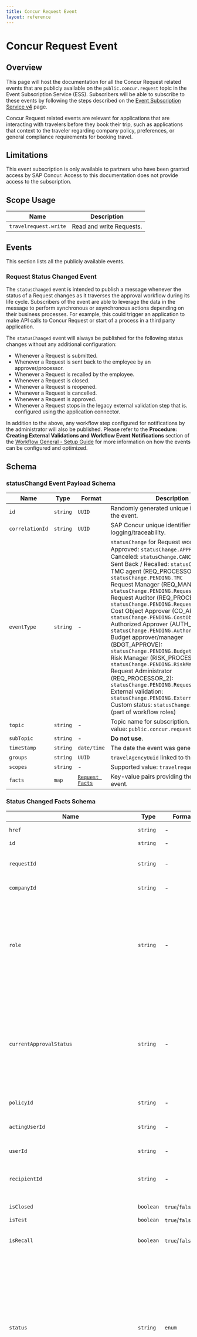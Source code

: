 ```yaml
---
title: Concur Request Event
layout: reference
---
```


# Concur Request Event

## <a name="overview"></a>Overview

This page will host the documentation for all the Concur Request related events that are publicly available on the `public.concur.request` topic in the Event Subscription Service (ESS). Subscribers will be able to subscribe to these events by following the steps described on the [Event Subscription Service v4](/api-reference/ess/v4.event-subscription.html) page.

Concur Request related events are relevant for applications that are interacting with travelers before they book their trip, such as applications that context to the traveler regarding company policy, preferences, or general compliance requirements for booking travel.

## <a name="limitations"></a>Limitations

This event subscription is only available to partners who have been granted access by SAP Concur. Access to this documentation does not provide access to the subscription.

## <a name="scope-usage"></a>Scope Usage

|Name|Description|
|---|---|
|`travelrequest.write`|Read and write Requests.|

## <a name="events"></a>Events

This section lists all the publicly available events.

### <a name="status-changed-event"></a>Request Status Changed Event

The `statusChanged` event is intended to publish a message whenever the status of a Request changes as it traverses the approval workflow during its life cycle. Subscribers of the event are able to leverage the data in the message to perform synchronous or asynchronous actions depending on their business processes. For example, this could trigger an application to make API calls to Concur Request or start of a process in a third party application.

The `statusChanged` event will always be published for the following status changes without any additional configuration:

* Whenever a Request is submitted.
* Whenever a Request is sent back to the employee by an approver/processor.
* Whenever a Request is recalled by the employee.
* Whenever a Request is closed.
* Whenever a Request is reopened.
* Whenever a Request is cancelled.
* Whenever a Request is approved.
* Whenever a Request stops in the legacy external validation step that is. configured using the application connector.

In addition to the above, any workflow step configured for notifications by the administrator will also be published. Please refer to the **Procedure: Creating External Validations and Workflow Event Notifications** section of the [Workflow General - Setup Guide](https://www.concurtraining.com/customers/tech_pubs/Docs/_Current/SG_Req/Req_SG_Workflows.pdf) for more information on how the events can be configured and optimized.

## <a name="schema"></a>Schema

### <a name="status-changed-event-payload-schema"></a>statusChangd Event Payload Schema

|Name|Type|Format|Description|
|---|---|---|---|
|`id`|`string`|`UUID`|Randomly generated unique identifier of this the event.|
|`correlationId`|`string`|`UUID`|SAP Concur unique identifier used for logging/traceability.|
|`eventType`|`string`|-|`statusChange` for Request workflow updates. <br> Approved: `statusChange.APPROVED` <br> Canceled: `statusChange.CANCELED` <br> Sent Back / Recalled: `statusChange.SENTBACK` <br> TMC agent (REQ_PROCESSOR1): `statusChange.PENDING.TMC` <br> Request Manager (REQ_MANAGER): `statusChange.PENDING.RequestManager` <br> Request Auditor (REQ_PROCESSOR3): `statusChange.PENDING.RequestAuditor` <br> Cost Object Approver (CO_APPROVE): `statusChange.PENDING.CostObjectApprover` <br> Authorized Approver (AUTH_APPROVE): `statusChange.PENDING.AuthorizedApprover` <br> Budget approver/manager (BDGT_APPROVE): `statusChange.PENDING.BudgetManager` <br> Risk Manager (RISK_PROCESSOR): `statusChange.PENDING.RiskManager` <br> Request Administrator (REQ_PROCESSOR_2): `statusChange.PENDING.RequestAdministrator` <br> External validation: `statusChange.PENDING.ExternalValidation` <br> Custom status: `statusChange.PENDING`.`role` (part of workflow roles)|
|`topic`|`string`|-|Topic name for subscription. Supported value: `public.concur.request`|
|`subTopic`|`string`|-|**Do not use**.|
|`timeStamp`|`string`|`date/time`|The date the event was generated in UTC.|
|`groups`|`string`|`UUID`|`travelAgencyUuid` linked to the Request.|
|`scopes`|`string`|-|Supported value: `travelrequest.write`|
|`facts`|`map`|[`Request Facts`](#status-changed-event-payload-facts-schema)|Key-value pairs providing the content of the event.|

### <a name="status-changed-event-payload-facts-schema"></a>Status Changed Facts Schema

|Name|Type|Format|Description|
|---|---|---|---|
|`href`|`string`|-|Hyperlink to the v4 API resource for this Request (based on datacenter).|
|`id`|`string`|-|Unique identifier of the Request.|
|`requestId`|`string`|-|Public key of the Request (unique per customer). This  corresponds to the short ID of the Request (alphanumeric).|
|`companyId`|`string`|-|Unique identifier of the company of the traveler, from the profile service.|
|`role`|`string`|-|TMC agent: `TMC` <br>Request Manager: `RequestManager` <br>Request Auditor: `RequestAuditor` <br>Cost Object Approver (COA): `CostObjectApprover` <br>Authorized Approver: `AuthorizedApprover` <br>Budget approver/manager: `BudgetManager` <br>Risk Manager: `RiskManager` <br>Request Administrator: `RequestAdministrator` <br>External validation: `ExternalValidation`|
|`currentApprovalStatus`|`string`|-|Pending TMC agent: `numerical` (example 002003) <br>Pending Request Manager: `Q_PEND` <br>Pending Request Auditor: `Q_PEND` <br>Pending Cost Object Approver: `Q_PECO` <br>Pending Authorized Approver: `Q_PEND` <br>Pending Budget approver/manager: `Q_PBDG` <br>Pending Risk Manager: `Q_PEND` <br>Pending Request Administrator: `Q_PEND` <br>Pending External validation: `Q_EXTV` <br>Pending Custom step: `numerical`|
|`policyId`|`string`|-|Unique identifier of the policy that applies to the Request.|
|`actingUserId`|`string`|-|Unique identifier of the user performing the action. This is not displayed if the action is performed by the Request owner.|
|`userId`|`string`|-|Unique identifier of the owner of the Request.|
|`recipientId`|`string`|-|Unique identifier of the user to whom the Request is pending approval. This is not displayed if the Request is, for example, approved or pending a generic step such as TMC step.|
|`isClosed`|`boolean`|`true`/`false`|If `true`, the Request is at the CLOSED status.|
|`isTest`|`boolean`|`true`/`false`|If `true`, the user is a test user.|
|`isRecall`|`boolean`|`true`/`false`|Is `true` only if the Request is at the SENDBACK status related to a recalled action from the traveler/delegate.|
|`status`|`string`|`enum`|Approved: `APPROVED` <br>Canceled: `CANCELED` <br>Sent Back / Recalled: `SENTBACK` <br>Pending TMC agent: `PendingTMCApproval` <br>Pending Request Manager: `PendingRequestManagerApproval` <br>Request Auditor: `PendingRequestAuditorApproval` <br>Pending Cost Object Approver: `PendingCostObjectApproverApproval` <br>Pending Authorized Approver: `PendingAuthorizedApproverApproval` <br>Pending Budget approver/manager: `PendingBudgetManagerApproval` <br>Pending Risk Manager: `PendingRiskManagerApproval` <br>Pending Request Administrator: `PendingRequestAdministratorApproval` <br>Pending External validation: `PendingExternalValidation`|
|`stepCode`|`String`|`enum`|Code provided by the admin that the client can use to differentiate between the steps. <br>Request Submit: if the target step (the next workflow step that the request stops at) is not configured for notifications, then step code will be `NULL`. <br>Request Send Back or Request Recall - `SENDBACK` <br>Legacy External validation post submit - `EXTVAL` <br>Legacy External validation pre-extract - `EXTVAL` <br>All other cases code step code as configured by admin in workflow configuration will be populated.|
|`entityId`|`String`|`alphanumeric`|Unique Identifier of the Concur Entity. A valid EntityID pattern is [pdt][a-zA-Z0-9] {5,31}. It starts with p - production / d - demo/ t- test. It consists of a-zA-Z0-9 with length at least 5 but no more than 31 characters.|
|`startingStep`| `Object` |-| **Required** Object containing the information of the workflow step(s) the Request is entering into. The field will be present only for events which introduce a new approver.|
|`startingStep.roleCode`| `String` | `String` | **Required** Approver's role code for the workflow step which the Request is entering into.|
|`startingStep.stepInstances`| `Array`  |-| **Required** List of step instances which the Request is entering into.|
|`startingStep.stepInstances.id`| `String`   |-| **Required** Unique identifier of the workflow process step instance which the Request is entering into.|
|`startingStep.stepInstances.assignedUserId`| `UUID`| RFC 4122| **Required** Unique identifier of the User assigned to approve the step which the Request is entering into.|
## <a name="sample-events"></a>Sample Events

---
Request entering manager approval step
```json
{
  "id":"c19290aa-6eba-4f22-9736-ffc9ddfa8e7b",
  "correlationId":"800832c2-9467-4bb8-9c5b-3977d12975e7",
  "eventType":"statusChange.PENDING.RequestManager",
  "topic":"public.concur.request",
  "timeStamp":"2019-01-04T14:06:07.117Z",
  "data":null,
  "subtopic":null,
  "facts":{
    "companyId":"cef1dee9-c4d9-4bd0-9237-01a3978bfda4",
    "isClosed":"false",
    "isTest":"false",
    "isRecall":"false",
    "recipientId":"55b671dd-ee55-4817-a228-90f5077ec61c",
    "requestId":"LLU9",
    "actingUserId":"ee4a3a2a-2f7a-482c-abd6-82435c9b20c4",
    "id":"61BA94410046F747910760EA925A7CE6",
    "href":"https://emea.api.concursolutions.com/travelrequest/v4/requests/61BA94410046F747910760EA925A7CE6",
    "userId":"6136f053-0cfc-49a4-80d2-e20383c27215",
    "entityId":"p006zecvr9",
    "policyId":"F4C8BD31CA9D4D6292795BE687EB9B2A",
    "status":"PendingRequestManagerApproval",
    "role":"RequestManager",
    "currentApprovalStatus":"Q_PEND",
    "stepCode":"PENDMGRA",
    "startingStep": {
      "roleCode":"REQ_MANAGER",
      "stepInstances": [
        {
          "id":"119A78BE1AF51B4580F2E29C5D7DA1D6",
          "assignedUserId":"55b671dd-ee55-4817-a228-90f5077ec61c"
        }
      ]
    }
  }
}
```
---
Request fully approved
```json
{
  "id":"87087aa8-6729-4d8a-804c-85294ab038fc",
  "correlationId":"5ee7f56c-95f8-4bec-8cc4-536161411c74",
  "eventType":"statusChange.APPROVED",
  "topic":"public.concur.request",
  "timeStamp":"2019-01-04T14:06:07.934Z",
  "data":null,
  "subtopic":null,
  "facts":{
    "companyId":"39d88963-dd68-4be2-9a2d-b5843e6247bd",
    "isClosed":"false",
    "isTest":"false",
    "isRecall":"false",
    "requestId":"CN4T",
    "actingUserId":"55b671dd-ee55-4817-a228-90f5077ec61c",
    "id":"E1D6A41596D5B04F87F991E66CFBD3F9",
    "href":"https://emea.api.concursolutions.com/travelrequest/v4/requests/E1D6A41596D5B04F87F991E66CFBD3F9",
    "userId":"6136f053-0cfc-49a4-80d2-e20383c27215",
    "entityId":"p006zecvr9",
    "policyId":"F4C8BD31CA9D4D6292795BE687EB9B2A",
    "status":"APPROVED",
    "role":"",
    "currentApprovalStatus":"",
    "stepCode":"REQAPPR"
  }
}
```
---
Request entering TMC step
```json
{
  "id":"5880f720-c615-46bc-82cf-dda4e17801eb",
  "correlationId":"6ca7794c-bd91-44ae-86ac-d0f59e1f38c7",
  "eventType":"statusChange.PENDING.TMC",
  "topic":"public.concur.request",
  "timeStamp":"2019-02-28T12:26:58.049Z",
  "data":null,
  "subtopic":null,
  "facts":{
    "companyId":"39d88963-dd68-4be2-9a2d-b5843e6247bd",
    "isClosed":"false",
    "isTest":"false",
    "isRecall":"false",
    "requestId":"3334",
    "actingUserId":"6136f053-0cfc-49a4-80d2-e20383c27215",
    "id":"E3DB373BA8A52341AFCA01860B4FC9B6",
    "href":"https://emea.api.concursolutions.com/travelrequest/v4/requests/E3DB373BA8A52341AFCA01860B4FC9B6",
    "userId":"6136f053-0cfc-49a4-80d2-e20383c27215",
    "entityId":"p006zecvr9",
    "policyId":"F4C8BD31CA9D4D6292795BE687EB9B2A",
    "status":"PendingTMCApproval",
    "role":"TMC",
    "currentApprovalStatus":"002003",
    "stepCode":"PENDTMCA"
  }
}
```
---
Request entering or moving in cost object workflow
```json
{
  "id": "a62e3a25-0d2b-4aa4-9246-c4f752edb811",
  "correlationId": "7cc5141a-ad27-4db0-b4d0-03a0321131db",
  "eventType": "statusChange.PENDING.CostObjectApprover",
  "groups": [],
  "topic": "concur.request",
  "timeStamp": "2023-06-02T13:35:19.928Z",
  "data": null,
  "subtopic": null,
  "facts": {
    "currentApprovalStatus": "Q_PECO",
    "role": "CostObjectApprover",
    "isRecall": "false",
    "entityId": "p006zecvr9",
    "userId": "b7700d57-8410-403a-a859-a8721b9450ab",
    "companyId": "ecc83b2a-317d-4c52-91a5-29a86138025c",
    "policyId": "6BF3DD0FCE1A1345BEE690238635A38B",
    "isClosed": "false",
    "processId": "9E16A85822F05C47BA54B8FCE230D598",
    "isTest": "false",
    "startingStep": {
      "roleCode": "CO_APPROVER",
       "stepInstances": [
         {
            "id": "CC291BA850761F4F9555F8556EF437A0",
            "assignedUserId": "e85509aa-6d5c-4570-8a18-841343cd681f"
          },
          {
            "id": "D8A1A77DD40A9F4DA8E6E5F2101AF73A",
            "assignedUserId": "e580f290-113c-426f-8a63-ff7c8528cb9b"
          }
       ]
    },
    "requestId": "FLFQ",
    "actingUserId": "0cab0bde-8eb6-4ffe-80e8-0bf7ef839323",
    "id": "52A7A5FDA5F43D49806B6BF8A3CC1E45",
    "href": "https://us.api.concursolutions.com/travelrequest/v4/requests/52A7A5FDA5F43D49806B6BF8A3CC1E45",
    "status": "PendingCostObjectApproverApproval"
  }
}
```
